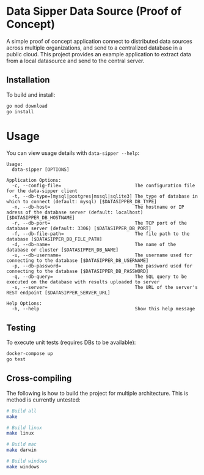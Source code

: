 # Data Sipper Data Source (Proof of Concept)
A simple proof of concept application connect to distributed data sources across multiple organizations, and send to a centralized database in a public cloud. This project provides an example application to extract data from a local datasource and send to the central server.

## Installation
To build and install:
```bash
go mod download
go install
```

# Usage
You can view usage details with `data-sipper --help`:
```
Usage:
  data-sipper [OPTIONS]

Application Options:
  -c, --config-file=                           The configuration file for the data-sipper client
  -t, --db-type=[mysql|postgres|mssql|sqlite3] The type of database in which to connect (default: mysql) [$DATASIPPER_DB_TYPE]
  -n, --db-host=                               The hostname or IP adress of the database server (default: localhost) [$DATASIPPER_DB_HOSTNAME]
  -r, --db-port=                               The TCP port of the database server (default: 3306) [$DATASIPPER_DB_PORT]
  -f, --db-file-path=                          The file path to the database [$DATASIPPER_DB_FILE_PATH]
  -d, --db-name=                               The name of the database or cluster [$DATASIPPER_DB_NAME]
  -u, --db-username=                           The username used for connecting to the database [$DATASIPPER_DB_USERNAME]
  -p, --db-password=                           The password used for connecting to the database [$DATASIPPER_DB_PASSWORD]
  -q, --db-query=                              The SQL query to be executed on the database with results uploaded to server
  -s, --server=                                The URL of the server's REST endpoint [$DATASIPPER_SERVER_URL]

Help Options:
  -h, --help                                   Show this help message
```

## Testing
To execute unit tests (requires DBs to be available):
```bash
docker-compose up
go test
```

## Cross-compiling
The following is how to build the project for multiple architecture. This is method is currently untested:
```bash
# Build all
make

# Build linux
make linux

# Build mac
make darwin

# Build windows
make windows
```